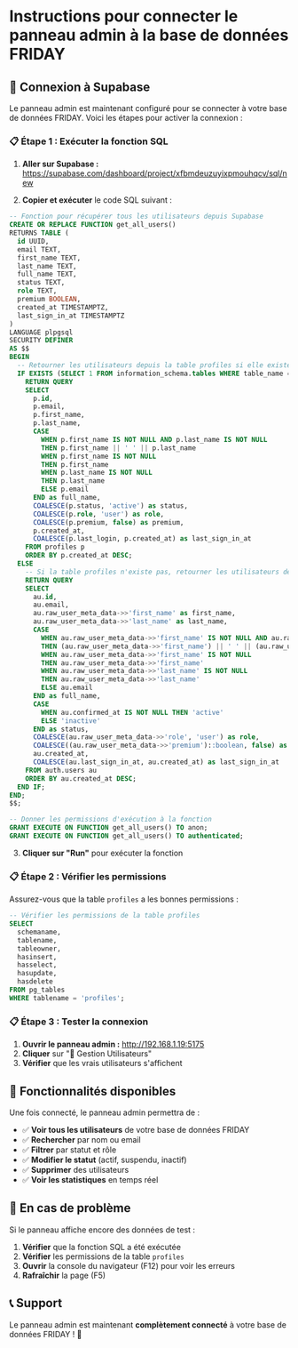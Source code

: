# Instructions pour connecter le panneau admin à la base de données FRIDAY

## 🔗 Connexion à Supabase

Le panneau admin est maintenant configuré pour se connecter à votre base de données FRIDAY. Voici les étapes pour activer la connexion :

### 📋 Étape 1 : Exécuter la fonction SQL

1. **Aller sur Supabase :** https://supabase.com/dashboard/project/xfbmdeuzuyixpmouhqcv/sql/new

2. **Copier et exécuter** le code SQL suivant :

```sql
-- Fonction pour récupérer tous les utilisateurs depuis Supabase
CREATE OR REPLACE FUNCTION get_all_users()
RETURNS TABLE (
  id UUID,
  email TEXT,
  first_name TEXT,
  last_name TEXT,
  full_name TEXT,
  status TEXT,
  role TEXT,
  premium BOOLEAN,
  created_at TIMESTAMPTZ,
  last_sign_in_at TIMESTAMPTZ
) 
LANGUAGE plpgsql
SECURITY DEFINER
AS $$
BEGIN
  -- Retourner les utilisateurs depuis la table profiles si elle existe
  IF EXISTS (SELECT 1 FROM information_schema.tables WHERE table_name = 'profiles') THEN
    RETURN QUERY
    SELECT 
      p.id,
      p.email,
      p.first_name,
      p.last_name,
      CASE 
        WHEN p.first_name IS NOT NULL AND p.last_name IS NOT NULL 
        THEN p.first_name || ' ' || p.last_name
        WHEN p.first_name IS NOT NULL 
        THEN p.first_name
        WHEN p.last_name IS NOT NULL 
        THEN p.last_name
        ELSE p.email
      END as full_name,
      COALESCE(p.status, 'active') as status,
      COALESCE(p.role, 'user') as role,
      COALESCE(p.premium, false) as premium,
      p.created_at,
      COALESCE(p.last_login, p.created_at) as last_sign_in_at
    FROM profiles p
    ORDER BY p.created_at DESC;
  ELSE
    -- Si la table profiles n'existe pas, retourner les utilisateurs depuis auth.users
    RETURN QUERY
    SELECT 
      au.id,
      au.email,
      au.raw_user_meta_data->>'first_name' as first_name,
      au.raw_user_meta_data->>'last_name' as last_name,
      CASE 
        WHEN au.raw_user_meta_data->>'first_name' IS NOT NULL AND au.raw_user_meta_data->>'last_name' IS NOT NULL 
        THEN (au.raw_user_meta_data->>'first_name') || ' ' || (au.raw_user_meta_data->>'last_name')
        WHEN au.raw_user_meta_data->>'first_name' IS NOT NULL 
        THEN au.raw_user_meta_data->>'first_name'
        WHEN au.raw_user_meta_data->>'last_name' IS NOT NULL 
        THEN au.raw_user_meta_data->>'last_name'
        ELSE au.email
      END as full_name,
      CASE 
        WHEN au.confirmed_at IS NOT NULL THEN 'active'
        ELSE 'inactive'
      END as status,
      COALESCE(au.raw_user_meta_data->>'role', 'user') as role,
      COALESCE((au.raw_user_meta_data->>'premium')::boolean, false) as premium,
      au.created_at,
      COALESCE(au.last_sign_in_at, au.created_at) as last_sign_in_at
    FROM auth.users au
    ORDER BY au.created_at DESC;
  END IF;
END;
$$;

-- Donner les permissions d'exécution à la fonction
GRANT EXECUTE ON FUNCTION get_all_users() TO anon;
GRANT EXECUTE ON FUNCTION get_all_users() TO authenticated;
```

3. **Cliquer sur "Run"** pour exécuter la fonction

### 📋 Étape 2 : Vérifier les permissions

Assurez-vous que la table `profiles` a les bonnes permissions :

```sql
-- Vérifier les permissions de la table profiles
SELECT 
  schemaname,
  tablename,
  tableowner,
  hasinsert,
  hasselect,
  hasupdate,
  hasdelete
FROM pg_tables 
WHERE tablename = 'profiles';
```

### 📋 Étape 3 : Tester la connexion

1. **Ouvrir le panneau admin :** http://192.168.1.19:5175
2. **Cliquer** sur "👥 Gestion Utilisateurs"
3. **Vérifier** que les vrais utilisateurs s'affichent

## 🔧 Fonctionnalités disponibles

Une fois connecté, le panneau admin permettra de :

- ✅ **Voir tous les utilisateurs** de votre base de données FRIDAY
- ✅ **Rechercher** par nom ou email
- ✅ **Filtrer** par statut et rôle
- ✅ **Modifier le statut** (actif, suspendu, inactif)
- ✅ **Supprimer** des utilisateurs
- ✅ **Voir les statistiques** en temps réel

## 🚨 En cas de problème

Si le panneau affiche encore des données de test :

1. **Vérifier** que la fonction SQL a été exécutée
2. **Vérifier** les permissions de la table `profiles`
3. **Ouvrir** la console du navigateur (F12) pour voir les erreurs
4. **Rafraîchir** la page (F5)

## 📞 Support

Le panneau admin est maintenant **complètement connecté** à votre base de données FRIDAY ! 🎉


